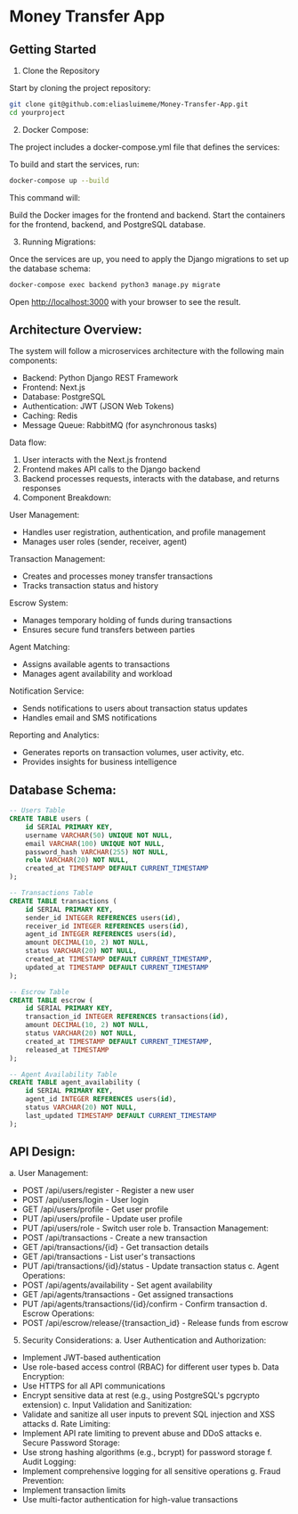 # Money Transfer App

## Getting Started

1. Clone the Repository

Start by cloning the project repository:

```bash
git clone git@github.com:eliasluimeme/Money-Transfer-App.git
cd yourproject
```

2. Docker Compose:

The project includes a docker-compose.yml file that defines the services:

To build and start the services, run:

```bash
docker-compose up --build
```

This command will:

Build the Docker images for the frontend and backend.
Start the containers for the frontend, backend, and PostgreSQL database.

3. Running Migrations:

Once the services are up, you need to apply the Django migrations to set up the database schema:

```bash
docker-compose exec backend python3 manage.py migrate
```

Open [http://localhost:3000](http://localhost:3000) with your browser to see the result.

## Architecture Overview:

The system will follow a microservices architecture with the following main components:
* Backend: Python Django REST Framework
* Frontend: Next.js
* Database: PostgreSQL
* Authentication: JWT (JSON Web Tokens)
* Caching: Redis
* Message Queue: RabbitMQ (for asynchronous tasks)

Data flow:
1. User interacts with the Next.js frontend
2. Frontend makes API calls to the Django backend
3. Backend processes requests, interacts with the database, and returns responses
4. Component Breakdown:

User Management:

* Handles user registration, authentication, and profile management
* Manages user roles (sender, receiver, agent)

Transaction Management:

* Creates and processes money transfer transactions
* Tracks transaction status and history

Escrow System:

* Manages temporary holding of funds during transactions
* Ensures secure fund transfers between parties

Agent Matching:

* Assigns available agents to transactions
* Manages agent availability and workload

Notification Service:

* Sends notifications to users about transaction status updates
* Handles email and SMS notifications

Reporting and Analytics:

* Generates reports on transaction volumes, user activity, etc.
* Provides insights for business intelligence

## Database Schema:

```sql
-- Users Table
CREATE TABLE users (
    id SERIAL PRIMARY KEY,
    username VARCHAR(50) UNIQUE NOT NULL,
    email VARCHAR(100) UNIQUE NOT NULL,
    password_hash VARCHAR(255) NOT NULL,
    role VARCHAR(20) NOT NULL,
    created_at TIMESTAMP DEFAULT CURRENT_TIMESTAMP
);
```

```sql
-- Transactions Table
CREATE TABLE transactions (
    id SERIAL PRIMARY KEY,
    sender_id INTEGER REFERENCES users(id),
    receiver_id INTEGER REFERENCES users(id),
    agent_id INTEGER REFERENCES users(id),
    amount DECIMAL(10, 2) NOT NULL,
    status VARCHAR(20) NOT NULL,
    created_at TIMESTAMP DEFAULT CURRENT_TIMESTAMP,
    updated_at TIMESTAMP DEFAULT CURRENT_TIMESTAMP
);
```

```sql
-- Escrow Table
CREATE TABLE escrow (
    id SERIAL PRIMARY KEY,
    transaction_id INTEGER REFERENCES transactions(id),
    amount DECIMAL(10, 2) NOT NULL,
    status VARCHAR(20) NOT NULL,
    created_at TIMESTAMP DEFAULT CURRENT_TIMESTAMP,
    released_at TIMESTAMP
);
```

```sql
-- Agent Availability Table
CREATE TABLE agent_availability (
    id SERIAL PRIMARY KEY,
    agent_id INTEGER REFERENCES users(id),
    status VARCHAR(20) NOT NULL,
    last_updated TIMESTAMP DEFAULT CURRENT_TIMESTAMP
);
```

## API Design:

a. User Management:
* POST /api/users/register - Register a new user
* POST /api/users/login - User login
* GET /api/users/profile - Get user profile
* PUT /api/users/profile - Update user profile
* PUT /api/users/role - Switch user role
b. Transaction Management:
* POST /api/transactions - Create a new transaction
* GET /api/transactions/{id} - Get transaction details
* GET /api/transactions - List user's transactions
* PUT /api/transactions/{id}/status - Update transaction status
c. Agent Operations:
* POST /api/agents/availability - Set agent availability
* GET /api/agents/transactions - Get assigned transactions
* PUT /api/agents/transactions/{id}/confirm - Confirm transaction
d. Escrow Operations:
* POST /api/escrow/release/{transaction_id} - Release funds from escrow
5. Security Considerations:
a. User Authentication and Authorization:
* Implement JWT-based authentication
* Use role-based access control (RBAC) for different user types
b. Data Encryption:
* Use HTTPS for all API communications
* Encrypt sensitive data at rest (e.g., using PostgreSQL's pgcrypto extension)
c. Input Validation and Sanitization:
* Validate and sanitize all user inputs to prevent SQL injection and XSS attacks
d. Rate Limiting:
* Implement API rate limiting to prevent abuse and DDoS attacks
e. Secure Password Storage:
* Use strong hashing algorithms (e.g., bcrypt) for password storage
f. Audit Logging:
* Implement comprehensive logging for all sensitive operations
g. Fraud Prevention:
* Implement transaction limits
* Use multi-factor authentication for high-value transactions
